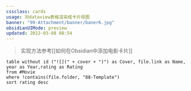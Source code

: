 ```yaml
---
cssclass: cards
usage: 对dataview表格渲染成卡片视图
banner: "99-Attachment/banner/baner6.jpg"
obsidianUIMode: preview
updated: 2022-03-08 08:54
---
```


> 实现方法参考[[如何在Obsidian中添加电影卡片]]

```dataview
table without id ("![](" + cover + ")") as Cover, file.link as Name, year as Year,rating as Rating
from #Movie  
where !contains(file.folder, "88-Template")
sort rating desc

```